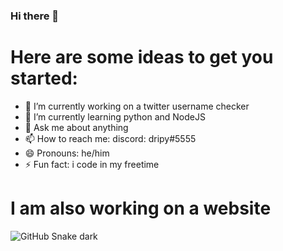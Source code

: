 ### Hi there 👋

# Here are some ideas to get you started:

- 🔭 I’m currently working on a twitter username checker
- 🌱 I’m currently learning python and NodeJS
- 💬 Ask me about anything
- 📫 How to reach me: discord: dripy#5555
- 😄 Pronouns: he/him
- ⚡ Fun fact: i code in my freetime

# I am also working on a website

![GitHub Snake dark](github-snake-dark.svg#gh-dark-mode-only)
